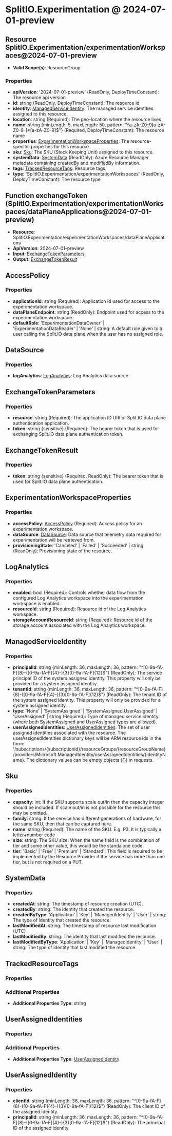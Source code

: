 # SplitIO.Experimentation @ 2024-07-01-preview

## Resource SplitIO.Experimentation/experimentationWorkspaces@2024-07-01-preview
* **Valid Scope(s)**: ResourceGroup
### Properties
* **apiVersion**: '2024-07-01-preview' (ReadOnly, DeployTimeConstant): The resource api version
* **id**: string (ReadOnly, DeployTimeConstant): The resource id
* **identity**: [ManagedServiceIdentity](#managedserviceidentity): The managed service identities assigned to this resource.
* **location**: string (Required): The geo-location where the resource lives
* **name**: string {minLength: 5, maxLength: 50, pattern: "^[a-zA-Z0-9](?!.*--)[a-zA-Z0-9-]*[a-zA-Z0-9]$"} (Required, DeployTimeConstant): The resource name
* **properties**: [ExperimentationWorkspaceProperties](#experimentationworkspaceproperties): The resource-specific properties for this resource.
* **sku**: [Sku](#sku): The SKU (Stock Keeping Unit) assigned to this resource.
* **systemData**: [SystemData](#systemdata) (ReadOnly): Azure Resource Manager metadata containing createdBy and modifiedBy information.
* **tags**: [TrackedResourceTags](#trackedresourcetags): Resource tags.
* **type**: 'SplitIO.Experimentation/experimentationWorkspaces' (ReadOnly, DeployTimeConstant): The resource type

## Function exchangeToken (SplitIO.Experimentation/experimentationWorkspaces/dataPlaneApplications@2024-07-01-preview)
* **Resource**: SplitIO.Experimentation/experimentationWorkspaces/dataPlaneApplications
* **ApiVersion**: 2024-07-01-preview
* **Input**: [ExchangeTokenParameters](#exchangetokenparameters)
* **Output**: [ExchangeTokenResult](#exchangetokenresult)

## AccessPolicy
### Properties
* **applicationId**: string (Required): Application id used for access to the experimentation workspace.
* **dataPlaneEndpoint**: string (ReadOnly): Endpoint used for access to the experimentation workspace.
* **defaultRole**: 'ExperimentationDataOwner' | 'ExperimentationDataReader' | 'None' | string: A default role given to a user calling the Split.IO data plane when the user has no assigned role.

## DataSource
### Properties
* **logAnalytics**: [LogAnalytics](#loganalytics): Log Analytics data source.

## ExchangeTokenParameters
### Properties
* **resource**: string (Required): The application ID URI of Split.IO data plane authentication application.
* **token**: string {sensitive} (Required): The bearer token that is used for exchanging Split.IO data plane authentication token.

## ExchangeTokenResult
### Properties
* **token**: string {sensitive} (Required, ReadOnly): The bearer token that is used for Split.IO data plane authentication.

## ExperimentationWorkspaceProperties
### Properties
* **accessPolicy**: [AccessPolicy](#accesspolicy) (Required): Access policy for an experimentation workspace.
* **dataSource**: [DataSource](#datasource): Data source that telemetry data required for experimentation will be retrieved from.
* **provisioningState**: 'Canceled' | 'Failed' | 'Succeeded' | string (ReadOnly): Provisioning state of the resource.

## LogAnalytics
### Properties
* **enabled**: bool (Required): Controls whether data flow from the configured Log Analytics workspace into the experimentation workspace is enabled.
* **resourceId**: string (Required): Resource id of the Log Analytics workspace.
* **storageAccountResourceId**: string (Required): Resource id of the storage account associated with the Log Analytics workspace.

## ManagedServiceIdentity
### Properties
* **principalId**: string {minLength: 36, maxLength: 36, pattern: "^[0-9a-fA-F]{8}-([0-9a-fA-F]{4}-){3}[0-9a-fA-F]{12}$"} (ReadOnly): The service principal ID of the system assigned identity. This property will only be provided for a system assigned identity.
* **tenantId**: string {minLength: 36, maxLength: 36, pattern: "^[0-9a-fA-F]{8}-([0-9a-fA-F]{4}-){3}[0-9a-fA-F]{12}$"} (ReadOnly): The tenant ID of the system assigned identity. This property will only be provided for a system assigned identity.
* **type**: 'None' | 'SystemAssigned' | 'SystemAssigned,UserAssigned' | 'UserAssigned' | string (Required): Type of managed service identity (where both SystemAssigned and UserAssigned types are allowed).
* **userAssignedIdentities**: [UserAssignedIdentities](#userassignedidentities): The set of user assigned identities associated with the resource. The userAssignedIdentities dictionary keys will be ARM resource ids in the form: '/subscriptions/{subscriptionId}/resourceGroups/{resourceGroupName}/providers/Microsoft.ManagedIdentity/userAssignedIdentities/{identityName}. The dictionary values can be empty objects ({}) in requests.

## Sku
### Properties
* **capacity**: int: If the SKU supports scale out/in then the capacity integer should be included. If scale out/in is not possible for the resource this may be omitted.
* **family**: string: If the service has different generations of hardware, for the same SKU, then that can be captured here.
* **name**: string (Required): The name of the SKU. E.g. P3. It is typically a letter+number code
* **size**: string: The SKU size. When the name field is the combination of tier and some other value, this would be the standalone code.
* **tier**: 'Basic' | 'Free' | 'Premium' | 'Standard': This field is required to be implemented by the Resource Provider if the service has more than one tier, but is not required on a PUT.

## SystemData
### Properties
* **createdAt**: string: The timestamp of resource creation (UTC).
* **createdBy**: string: The identity that created the resource.
* **createdByType**: 'Application' | 'Key' | 'ManagedIdentity' | 'User' | string: The type of identity that created the resource.
* **lastModifiedAt**: string: The timestamp of resource last modification (UTC)
* **lastModifiedBy**: string: The identity that last modified the resource.
* **lastModifiedByType**: 'Application' | 'Key' | 'ManagedIdentity' | 'User' | string: The type of identity that last modified the resource.

## TrackedResourceTags
### Properties
### Additional Properties
* **Additional Properties Type**: string

## UserAssignedIdentities
### Properties
### Additional Properties
* **Additional Properties Type**: [UserAssignedIdentity](#userassignedidentity)

## UserAssignedIdentity
### Properties
* **clientId**: string {minLength: 36, maxLength: 36, pattern: "^[0-9a-fA-F]{8}-([0-9a-fA-F]{4}-){3}[0-9a-fA-F]{12}$"} (ReadOnly): The client ID of the assigned identity.
* **principalId**: string {minLength: 36, maxLength: 36, pattern: "^[0-9a-fA-F]{8}-([0-9a-fA-F]{4}-){3}[0-9a-fA-F]{12}$"} (ReadOnly): The principal ID of the assigned identity.

